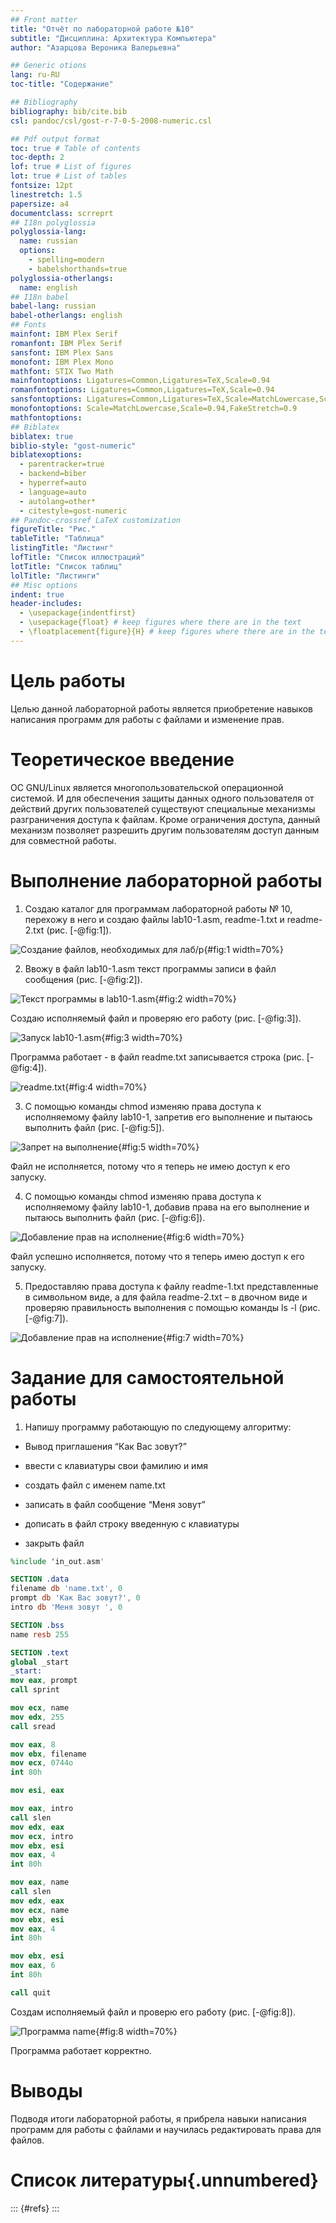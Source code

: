 ```yaml
---
## Front matter
title: "Отчёт по лабораторной работе №10"
subtitle: "Дисциплина: Архитектура Компьютера"
author: "Азарцова Вероника Валерьевна"

## Generic otions
lang: ru-RU
toc-title: "Содержание"

## Bibliography
bibliography: bib/cite.bib
csl: pandoc/csl/gost-r-7-0-5-2008-numeric.csl

## Pdf output format
toc: true # Table of contents
toc-depth: 2
lof: true # List of figures
lot: true # List of tables
fontsize: 12pt
linestretch: 1.5
papersize: a4
documentclass: scrreprt
## I18n polyglossia
polyglossia-lang:
  name: russian
  options:
	- spelling=modern
	- babelshorthands=true
polyglossia-otherlangs:
  name: english
## I18n babel
babel-lang: russian
babel-otherlangs: english
## Fonts
mainfont: IBM Plex Serif
romanfont: IBM Plex Serif
sansfont: IBM Plex Sans
monofont: IBM Plex Mono
mathfont: STIX Two Math
mainfontoptions: Ligatures=Common,Ligatures=TeX,Scale=0.94
romanfontoptions: Ligatures=Common,Ligatures=TeX,Scale=0.94
sansfontoptions: Ligatures=Common,Ligatures=TeX,Scale=MatchLowercase,Scale=0.94
monofontoptions: Scale=MatchLowercase,Scale=0.94,FakeStretch=0.9
mathfontoptions:
## Biblatex
biblatex: true
biblio-style: "gost-numeric"
biblatexoptions:
  - parentracker=true
  - backend=biber
  - hyperref=auto
  - language=auto
  - autolang=other*
  - citestyle=gost-numeric
## Pandoc-crossref LaTeX customization
figureTitle: "Рис."
tableTitle: "Таблица"
listingTitle: "Листинг"
lofTitle: "Список иллюстраций"
lotTitle: "Список таблиц"
lolTitle: "Листинги"
## Misc options
indent: true
header-includes:
  - \usepackage{indentfirst}
  - \usepackage{float} # keep figures where there are in the text
  - \floatplacement{figure}{H} # keep figures where there are in the text
---
```


# Цель работы

Целью данной лабораторной работы является приобретение навыков написания программ для работы с файлами и изменение прав.

# Теоретическое введение

ОС GNU/Linux является многопользовательской операционной системой. И для обеспечения защиты данных одного пользователя от действий других пользователей существуют специальные механизмы разграничения доступа к файлам. Кроме ограничения доступа, данный механизм позволяет разрешить другим пользователям доступ данным для совместной работы.

# Выполнение лабораторной работы

1. Создаю каталог для программам лабораторной работы № 10, перехожу в него и создаю файлы lab10-1.asm, readme-1.txt и readme-2.txt (рис. [-@fig:1]).

![Создание файлов, необходимых для лаб/р](image/1.png){#fig:1 width=70%}

2. Ввожу в файл lab10-1.asm текст программы записи в файл сообщения (рис. [-@fig:2]).

![Текст программы в lab10-1.asm](image/2.png){#fig:2 width=70%}

Создаю исполняемый файл и проверяю его работу (рис. [-@fig:3]).

![Запуск lab10-1.asm](image/3.png){#fig:3 width=70%}

Программа работает - в файл readme.txt записывается строка (рис. [-@fig:4]).

![readme.txt](image/4.png){#fig:4 width=70%}

3. С помощью команды chmod изменяю права доступа к исполняемому файлу lab10-1,
запретив его выполнение и пытаюсь выполнить файл (рис. [-@fig:5]).

![Запрет на выполнение](image/5.png){#fig:5 width=70%}

Файл не исполняется, потому что я теперь не имею доступ к его запуску.

4. С помощью команды chmod изменяю права доступа к исполняемому файлу lab10-1,
добавив права на его выполнение и пытаюсь выполнить файл (рис. [-@fig:6]).

![Добавление прав на исполнение](image/6.png){#fig:6 width=70%}

Файл успешно исполняется, потому что я теперь имею доступ к его запуску.

5. Предоставляю права доступа к файлу readme-1.txt представленные в символьном виде, а для файла readme-2.txt – в двочном виде и проверяю правильность выполнения с помощью команды ls -l (рис. [-@fig:7]).

![Добавление прав на исполнение](image/7.png){#fig:7 width=70%}

# Задание для самостоятельной работы

1. Напишу программу работающую по следующему алгоритму:

* Вывод приглашения “Как Вас зовут?”

* ввести с клавиатуры свои фамилию и имя

* создать файл с именем name.txt

* записать в файл сообщение “Меня зовут”

* дописать в файл строку введенную с клавиатуры

* закрыть файл

```NASM
%include 'in_out.asm'

SECTION .data
filename db 'name.txt', 0
prompt db 'Как Вас зовут?', 0
intro db 'Меня зовут ', 0

SECTION .bss
name resb 255

SECTION .text
global _start
_start:
mov eax, prompt
call sprint

mov ecx, name
mov edx, 255
call sread

mov eax, 8
mov ebx, filename
mov ecx, 0744o
int 80h

mov esi, eax

mov eax, intro
call slen
mov edx, eax
mov ecx, intro
mov ebx, esi
mov eax, 4
int 80h

mov eax, name
call slen
mov edx, eax
mov ecx, name
mov ebx, esi
mov eax, 4
int 80h

mov ebx, esi
mov eax, 6
int 80h

call quit
```

Создам исполняемый файл и проверю его работу (рис. [-@fig:8]).

![Программа name](image/8.png){#fig:8 width=70%}

Программа работает корректно.


# Выводы

Подводя итоги лабораторной работы, я прибрела навыки написания программ для работы с файлами и научилась редактировать права для файлов.

# Список литературы{.unnumbered}

::: {#refs}
:::
